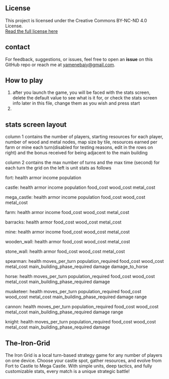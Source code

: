 
## License
This project is licensed under the Creative Commons BY-NC-ND 4.0 License.  
[Read the full license here](https://creativecommons.org/licenses/by-nc-nd/4.0/)

## contact
For feedback, suggestions, or issues, feel free to open an **issue** on this GitHub repo or reach me at yamenebajy@gmail.com.

## How to play
1) after you launch the game, you will be faced with the stats screen, delete the default value to see what is it for, or check the stats screen info later in this file, change them as you wish and press start
2) 

## stats screen layout
column 1 contains the number of players, starting resources for each player, number of wood and metal nodes, map size by tile, resources earned per farm or mine each turn(disabled for testing reasons, edit in the rows on right) and the bonus received for being adjacent to the main building

column 2 contains the max number of turns and the max time (second) for each turn
the grid on the left is unit stats as follows

fort: health armor income population

castle: health armor income population food_cost wood_cost metal_cost

mega_castle: health armor income population food_cost wood_cost metal_cost

farm: health armor income food_cost wood_cost metal_cost

barracks: health armor food_cost wood_cost metal_cost

mine: health armor income food_cost wood_cost metal_cost

wooden_wall: health armor food_cost wood_cost metal_cost

stone_wall: health armor food_cost wood_cost metal_cost

spearman: health moves_per_turn population_required food_cost wood_cost metal_cost main_building_phase_required damage damage_to_horse

horse: health moves_per_turn population_required food_cost wood_cost metal_cost main_building_phase_required damage 

musketeer: health moves_per_turn population_required food_cost wood_cost metal_cost main_building_phase_required damage range

cannon: health moves_per_turn population_required food_cost wood_cost metal_cost main_building_phase_required damage range

knight: health moves_per_turn population_required food_cost wood_cost metal_cost main_building_phase_required damage 

## The-Iron-Grid
The Iron Grid is a local turn-based strategy game for any number of players on one device. Choose your castle spot, gather resources, and evolve from Fort to Castle to Mega Castle. With simple units, deep tactics, and fully customizable stats, every match is a unique strategic battle!
